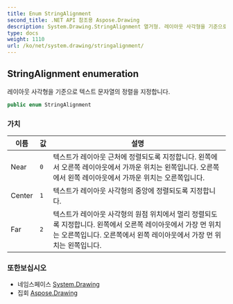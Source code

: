 ```yaml
---
title: Enum StringAlignment
second_title: .NET API 참조용 Aspose.Drawing
description: System.Drawing.StringAlignment 열거형. 레이아웃 사각형을 기준으로 텍스트 문자열의 정렬을 지정합니다.
type: docs
weight: 1110
url: /ko/net/system.drawing/stringalignment/
---
```

## StringAlignment enumeration

레이아웃 사각형을 기준으로 텍스트 문자열의 정렬을 지정합니다.

```csharp
public enum StringAlignment
```

### 가치

| 이름 | 값 | 설명 |
| --- | --- | --- |
| Near | `0` | 텍스트가 레이아웃 근처에 정렬되도록 지정합니다. 왼쪽에서 오른쪽 레이아웃에서 가까운 위치는 왼쪽입니다. 오른쪽에서 왼쪽 레이아웃에서 가까운 위치는 오른쪽입니다. |
| Center | `1` | 텍스트가 레이아웃 사각형의 중앙에 정렬되도록 지정합니다. |
| Far | `2` | 텍스트가 레이아웃 사각형의 원점 위치에서 멀리 정렬되도록 지정합니다. 왼쪽에서 오른쪽 레이아웃에서 가장 먼 위치는 오른쪽입니다. 오른쪽에서 왼쪽 레이아웃에서 가장 먼 위치는 왼쪽입니다. |

### 또한보십시오

* 네임스페이스 [System.Drawing](../../system.drawing/)
* 집회 [Aspose.Drawing](../../)


